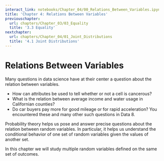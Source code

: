 ```yaml
---
interact_link: notebooks/Chapter_04/00_Relations_Between_Variables.ipynb
title: 'Chapter 4: Relations Between Variables'
previouschapter:
  url: chapters/Chapter_03/03_Equality
  title: '3.3 Equality'
nextchapter:
  url: chapters/Chapter_04/01_Joint_Distributions
  title: '4.1 Joint Distributions'
---
```


# Relations Between Variables #

Many questions in data science have at their center a question about the relation between variables. 
- How can attributes be used to tell whether or not a cell is cancerous?
- What is the relation between average income and water usage in Californian counties?
- Do car buyers pay more for good mileage or for rapid acceleration?
You encountered these and many other such questions in Data 8.

Probability theory helps us pose and answer precise questions about the relation between random variables. In particular, it helps us understand the conditional behavior of one set of random variables given the values of another set.

In this chapter we will study multiple random variables defined on the same set of outcomes.
